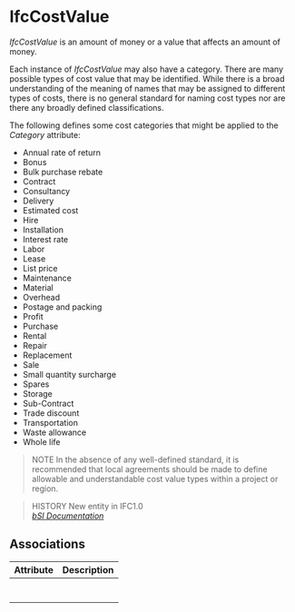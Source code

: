 IfcCostValue
============
_IfcCostValue_ is an amount of money or a value that affects an amount of
money.  
  
Each instance of _IfcCostValue_ may also have a category. There are many
possible types of cost value that may be identified. While there is a broad
understanding of the meaning of names that may be assigned to different types
of costs, there is no general standard for naming cost types nor are there any
broadly defined classifications.  
  
The following defines some cost categories that might be applied to the
_Category_ attribute:  
  
* Annual rate of return  
* Bonus  
* Bulk purchase rebate  
* Contract  
* Consultancy  
* Delivery  
* Estimated cost  
* Hire  
* Installation  
* Interest rate  
* Labor  
* Lease  
* List price  
* Maintenance  
* Material  
* Overhead  
* Postage and packing  
* Profit  
* Purchase  
* Rental  
* Repair  
* Replacement  
* Sale  
* Small quantity surcharge  
* Spares  
* Storage  
* Sub-Contract  
* Trade discount  
* Transportation  
* Waste allowance  
* Whole life  
  
> NOTE  In the absence of any well-defined standard, it is recommended that
> local agreements should be made to define allowable and understandable cost
> value types within a project or region.  
  
> HISTORY  New entity in IFC1.0  
[ _bSI
Documentation_](https://standards.buildingsmart.org/IFC/DEV/IFC4_2/FINAL/HTML/schema/ifccostresource/lexical/ifccostvalue.htm)


Associations
------------
| Attribute   | Description   |
|-------------|---------------|
|             |               |
|             |               |
|             |               |
|             |               |
|             |               |
|             |               |
|             |               |

